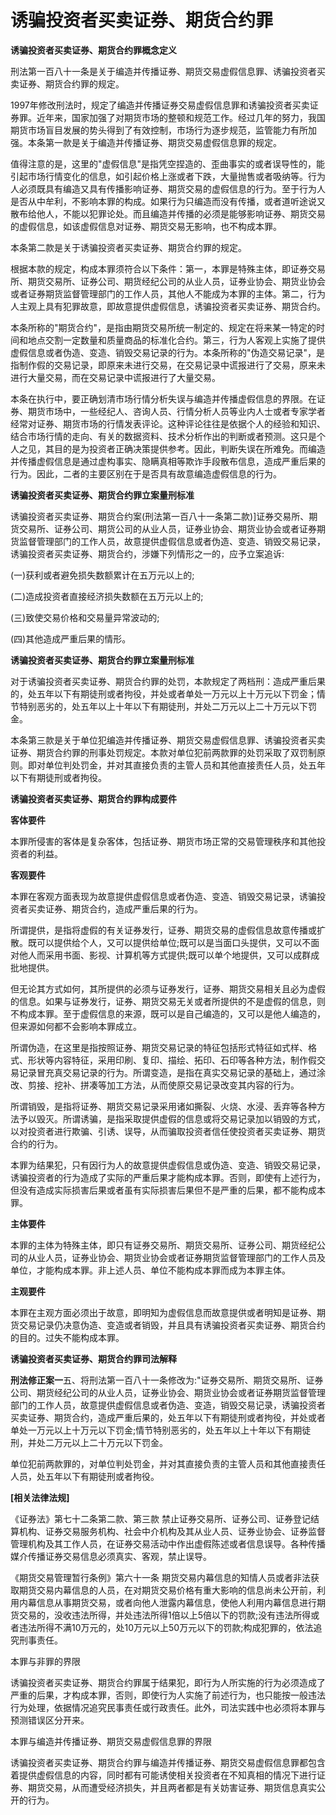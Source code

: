 # 诱骗投资者买卖证券、期货合约罪
 

**诱骗投资者买卖证券、期货合约罪概念定义**

刑法第一百八十一条是关于编造并传播证券、期货交易虚假信息罪、诱骗投资者买卖证券、期货合约罪的规定。

1997年修改刑法时，规定了编造并传播证券交易虚假信息罪和诱骗投资者买卖证券罪。近年来，国家加强了对期货市场的整顿和规范工作。经过几年的努力，我国期货市场盲目发展的势头得到了有效控制，市场行为逐步规范，监管能力有所加强。本条第一款是关于编造并传播证券、期货交易虚假信息罪的规定。

值得注意的是，这里的"虚假信息"是指凭空捏造的、歪曲事实的或者误导性的，能引起市场行情变化的信息，如引起价格上涨或者下跌，大量抛售或者吸纳等。行为人必须既具有编造又具有传播影响证券、期货交易的虚假信息的行为。至于行为人是否从中牟利，不影响本罪的构成。如果行为只编造而没有传播，或者道听途说又散布给他人，不能以犯罪论处。而且编造并传播的必须是能够影响证券、期货交易的虚假信息，如该虚假信息对证券、期货交易无影响，也不构成本罪。

本条第二款是关于诱骗投资者买卖证券、期货合约罪的规定。

根据本款的规定，构成本罪须符合以下条件：第一，本罪是特殊主体，即证券交易所、期货交易所、证券公司、期货经纪公司的从业人员，证券业协会、期货业协会或者证券期货监督管理部门的工作人员，其他人不能成为本罪的主体。第二，行为人主观上具有犯罪故意，即故意提供虚假信息，诱骗投资者买卖证券、期货合约。

本条所称的"期货合约"，是指由期货交易所统一制定的、规定在将来某一特定的时间和地点交割一定数量和质量商品的标准化合约。第三，行为人客观上实施了提供虚假信息或者伪造、变造、销毁交易记录的行为。本条所称的"伪造交易记录"，是指制作假的交易记录，即原来未进行交易，在交易记录中谎报进行了交易，原来未进行大量交易，而在交易记录中谎报进行了大量交易。

本条在执行中，要正确划清市场行情分析失误与编造并传播虚假信息的界限。在证券、期货市场中，一些经纪人、咨询人员、行情分析人员等业内人士或者专家学者经常对证券、期货市场的行情发表评论。这种评论往往是依据个人的经验和知识、结合市场行情的走向、有关的数据资料、技术分析作出的判断或者预测。这只是个人之见，其目的是为投资者正确决策提供参考。因此，判断失误在所难免。而编造并传播虚假信息是通过虚构事实、隐瞒真相等欺诈手段散布信息，造成严重后果的行为。因此，二者的主要区别在于是否具有故意编造虚假信息的行为。

**诱骗投资者买卖证券、期货合约罪立案量刑标准**

诱骗投资者买卖证券、期货合约案(刑法第一百八十一条第二款)\]证券交易所、期货交易所、证券公司、期货公司的从业人员，证券业协会、期货业协会或者证券期货监督管理部门的工作人员，故意提供虚假信息或者伪造、变造、销毁交易记录，诱骗投资者买卖证券、期货合约，涉嫌下列情形之一的，应予立案追诉:

(一)获利或者避免损失数额累计在五万元以上的;

(二)造成投资者直接经济损失数额在五万元以上的;

(三)致使交易价格和交易量异常波动的;

(四)其他造成严重后果的情形。

**诱骗投资者买卖证券、期货合约罪立案量刑标准**

对于诱骗投资者买卖证券、期货合约罪的处罚，本款规定了两档刑：造成严重后果的，处五年以下有期徒刑或者拘役，并处或者单处一万元以上十万元以下罚金；情节特别恶劣的，处五年以上十年以下有期徒刑，并处二万元以上二十万元以下罚金。

本条第三款是关于单位犯编造并传播证券、期货交易虚假信息罪、诱骗投资者买卖证券、期货合约罪的刑事处罚规定。本款对单位犯前两款罪的处罚采取了双罚制原则。即对单位判处罚金，并对其直接负责的主管人员和其他直接责任人员，处五年以下有期徒刑或者拘役。

**诱骗投资者买卖证券、期货合约罪构成要件**

**客体要件**

本罪所侵害的客体是复杂客体，包括证券、期货市场正常的交易管理秩序和其他投资者的利益。

 

**客观要件**

本罪在客观方面表现为故意提供虚假信息或者伪造、变造、销毁交易记录，诱骗投资者买卖证券、期货合约，造成严重后果的行为。

所谓提供，是指将虚假的有关证券发行，证券、期货交易的虚假信息故意传播或扩散。既可以提供给个人，又可以提供给单位;既可以是当面口头提供，又可以不面对他人而采用书面、影视、计算机等方式提供;既可以单个地提供，又可以成群成批地提供。

但无论其方式如何，其所提供的必须与证券发行，证券、期货交易相关且必为虚假的信息。如果与证券发行，证券、期货交易无关或者所提供的不是虚假的信息，则不构成本罪。至于虚假信息的来源，既可以是自己编造的，又可以是他人编造的，但来源如何都不会影响本罪成立。

所谓伪造，在这里是指按照证券、期货交易记录的特征包括形式特征如式样、格式、形状等内容特征，采用印刷、复印、描绘、拓印、石印等各种方法，制作假交易记录冒充真交易记录的行为。所谓变造，是指在真实交易记录的基础上，通过涂改、剪接、挖补、拼凑等加工方法，从而使原交易记录改变其内容的行为。

所谓销毁，是指将证券、期货交易记录采用诸如撕裂、火烧、水浸、丢弃等各种方法予以毁灭。所谓诱骗，是指采取提供虚假的信息或将交易记录加以销毁的方式，以对投资者进行欺骗、引诱、误导，从而骗取投资者信任使投资者买卖证券、期货合约的行为。

本罪为结果犯，只有因行为人的故意提供虚假信息或伪造、变造、销毁交易记录，诱骗投资者的行为造成了实际的严重后果才能构成本罪。否则，即使有上述行为，但没有造成实际损害后果或者虽有实际损害后果但不是严重的后果，都不能构成本罪。

**主体要件**

本罪的主体为特殊主体，即只有证券交易所、期货交易所、证券公司、期货经纪公司的从业人员，证券业协会、期货业协会或者证券期货监督管理部门的工作人员及单位，才能构成本罪。非上述人员、单位不能构成本罪而成为本罪主体。

**主观要件**

本罪在主观方面必须出于故意，即明知为虚假信息而故意提供或者明知是证券、期货交易记录仍决意伪造、变造或者销毁，并且具有诱骗投资者买卖证券、期货合约的目的。过失不能构成本罪。

**诱骗投资者买卖证券、期货合约罪司法解释**

**刑法修正案一**五、将刑法第一百八十一条修改为:"证券交易所、期货交易所、证券公司、期货经纪公司的从业人员，证券业协会、期货业协会或者证券期货监督管理部门的工作人员，故意提供虚假信息或者伪造、变造，销毁交易记录，诱骗投资者买卖证券、期货合约，造成严重后果的，处五年以下有期徒刑或者拘役，并处或者单处一万元以上十万元以下罚金;情节特别恶劣的，处五年以上十年以下有期徒刑，并处二万元以上二十万元以下罚金。

单位犯前两款罪的，对单位判处罚金，并对其直接负责的主管人员和其他直接责任人员，处五年以下有期徒刑或者拘役。

**\[相关法律法规\]**

《证券法》第七十二条第二款、第三款
禁止证券交易所、证券公司、证券登记结算机构、证券交易服务机构、社会中介机构及其从业人员、证券业协会、证券监督管理机构及其工作人员，在证券交易活动中作出虚假陈述或者信息误导。各种传播媒介传播证券交易信息必须真实、客观，禁止误导。

《期货交易管理暂行条例》第六十一条
期货交易内幕信息的知情人员或者非法获取期货交易内幕信息的人员，在对期货交易价格有重大影响的信息尚未公开前，利用内幕信息从事期货交易，或者向他人泄露内幕信息，使他人利用内幕信息进行期货交易的，没收违法所得，并处违法所得1倍以上5倍以下的罚款;没有违法所得或者违法所得不满10万元的，处10万元以上50万元以下的罚款;构成犯罪的，依法追究刑事责任。

本罪与非罪的界限

诱骗投资者买卖证券、期货合约罪属于结果犯，即行为人所实施的行为必须造成了严重的后果，才构成本罪，否则，即使行为人实施了前述行为，也只能按一般违法行为处理，依据情况追究民事责任或行政责任。此外，司法实践中也必须将本罪与预测错误区分开来。

本罪与编造并传播证券、期货交易虚假信息罪的界限

诱骗投资者买卖证券、期货合约罪与编造并传播证券、期货交易虚假信息罪都包含着提供虚假信息的内容，同时都有可能诱使相关投资者在不知真相的情况下进行证券、期货交易，从而遭受经济损失，并且两者都是有关妨害证券、期货信息真实公开的行为。
